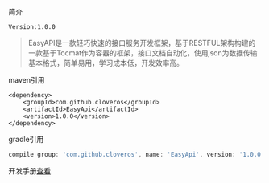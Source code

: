 简介

`Version:1.0.0`
>EasyAPI是一款轻巧快速的接口服务开发框架，基于RESTFUL架构构建的一款基于Tocmat作为容器的框架，接口文档自动化，使用json为数据传输基本格式，简单易用，学习成本低，开发效率高。  

maven引用
```maven
<dependency>
    <groupId>com.github.cloveros</groupId>
    <artifactId>EasyApi</artifactId>
    <version>1.0.0</version>
</dependency>
```

gradle引用
```gradle
compile group: 'com.github.cloveros', name: 'EasyApi', version: '1.0.0'

```

开发手册[查看](http://khthink.cn/index.php/archives/3/)
